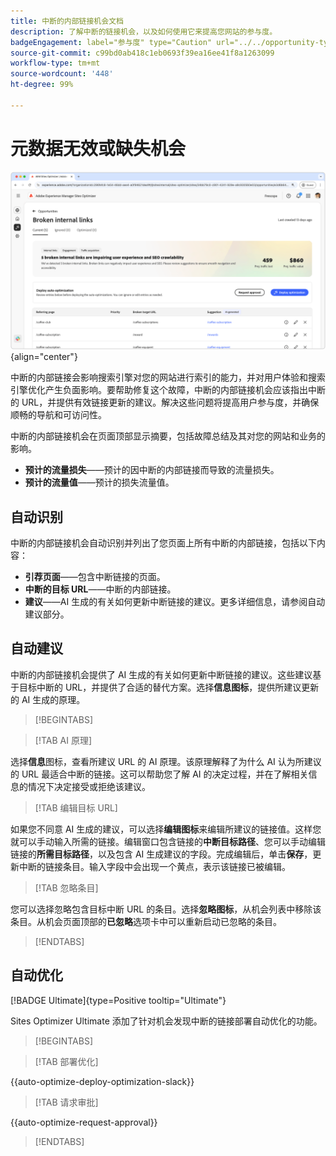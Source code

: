 ```yaml
---
title: 中断的内部链接机会文档
description: 了解中断的链接机会，以及如何使用它来提高您网站的参与度。
badgeEngagement: label="参与度" type="Caution" url="../../opportunity-types/engagement.md" tooltip="参与度"
source-git-commit: c99bd0ab418c1eb0693f39ea16ee41f8a1263099
workflow-type: tm+mt
source-wordcount: '448'
ht-degree: 99%

---
```



# 元数据无效或缺失机会

![中断的内部链接机会](./assets/broken-internal-links/hero.png){align="center"}

中断的内部链接会影响搜索引擎对您的网站进行索引的能力，并对用户体验和搜索引擎优化产生负面影响。要帮助修复这个故障，中断的内部链接机会应该指出中断的 URL，并提供有效链接更新的建议。解决这些问题将提高用户参与度，并确保顺畅的导航和可访问性。

中断的内部链接机会在页面顶部显示摘要，包括故障总结及其对您的网站和业务的影响。

* **预计的流量损失**——预计的因中断的内部链接而导致的流量损失。
* **预计的流量值**——预计的损失流量值。

## 自动识别

<!---![Auto-identify broken internal links](./assets/missing-or-invalid-metadata/auto-identify.png){align="center"}-->

中断的内部链接机会自动识别并列出了您页面上所有中断的内部链接，包括以下内容：

* **引荐页面**——包含中断链接的页面。
* **中断的目标 URL**——中断的内部链接。
* **建议**——AI 生成的有关如何更新中断链接的建议。更多详细信息，请参阅自动建议部分。

## 自动建议

<!--![Auto-suggest broken internal links](./assets/broken-internal-links/auto-suggest.png){align="center"}-->

中断的内部链接机会提供了 AI 生成的有关如何更新中断链接的建议。这些建议基于目标中断的 URL，并提供了合适的替代方案。选择&#x200B;**信息图标**，提供所建议更新的 AI 生成的原理。


>[!BEGINTABS]

>[!TAB AI 原理]

<!--[AI rationale of broken internal links](./assets/broken-internal-links/auto-suggest-ai-rationale.png) -->

选择&#x200B;**信息**&#x200B;图标，查看所建议 URL 的 AI 原理。该原理解释了为什么 AI 认为所建议的 URL 最适合中断的链接。这可以帮助您了解 AI 的决定过程，并在了解相关信息的情况下决定接受或拒绝该建议。

>[!TAB 编辑目标 URL]

<!--![Edit suggested URL of broken internal links](./assets/broken-internal-links/edit-target-url.png){align="center"}-->

如果您不同意 AI 生成的建议，可以选择&#x200B;**编辑图标**&#x200B;来编辑所建议的链接值。这样您就可以手动输入所需的链接。编辑窗口包含链接的&#x200B;**中断目标路径**、您可以手动编辑链接的&#x200B;**所需目标路径**，以及包含 AI 生成建议的字段。完成编辑后，单击&#x200B;**保存**，更新中断的链接条目。输入字段中会出现一个黄点，表示该链接已被编辑。

>[!TAB 忽略条目]

<!--![Ignore broken links](./assets/broken-internal-links/ignore.png){align="center"}-->

您可以选择忽略包含目标中断 URL 的条目。选择&#x200B;**忽略图标**，从机会列表中移除该条目。从机会页面顶部的&#x200B;**已忽略**&#x200B;选项卡中可以重新启动已忽略的条目。

>[!ENDTABS]


## 自动优化

[!BADGE Ultimate]{type=Positive tooltip="Ultimate"}

<!---![Auto-optimize suggested invalid or missing metadata](./assets/broken-internal-links/auto-optimize.png){align="center"}-->

Sites Optimizer Ultimate 添加了针对机会发现中断的链接部署自动优化的功能。<!--- TBD-need more in-depth and opportunity specific information here. What does the auto-optimization do?-->


>[!BEGINTABS]

>[!TAB 部署优化]

{{auto-optimize-deploy-optimization-slack}}

>[!TAB 请求审批]

{{auto-optimize-request-approval}}

>[!ENDTABS]

